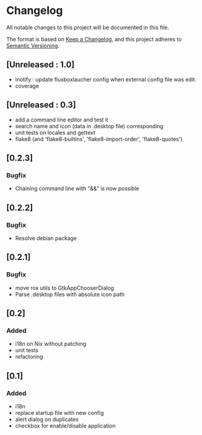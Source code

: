 # Changelog

All notable changes to this project will be documented in this file.

The format is based on [Keep a Changelog](https://keepachangelog.com/en/1.0.0/),
and this project adheres to [Semantic Versioning](https://semver.org/spec/v2.0.0.html).

## [Unreleased : 1.0]

- inotify : update fluxboxlaucher config when external config file was edit.
- coverage

## [Unreleased : 0.3]

- add a command line editor and test it
- search name and icon (data in .desktop file) corresponding
- unit tests on locales and gettext
- flake8 (and 'flake8-builtins', 'flake8-import-order', 'flake8-quotes')


## [0.2.3]
### Bugfix

- Chaining command line with "&&" is now possible

## [0.2.2]
### Bugfix
- Resolve debian package

## [0.2.1]
### Bugfix

- move rox utils to GtkAppChooserDialog
- Parse .desktop files with absolute icon path

## [0.2]
### Added

- i18n on Nix without patching
- unit tests
- refactoring

## [0.1]
### Added

- i18n
- replace startup file with new config
- alert dialog on duplicates
- checkbox for enable/disable application
